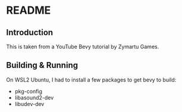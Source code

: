 # README

## Introduction

This is taken from a YouTube Bevy tutorial by Zymartu Games.

## Building & Running

On WSL2 Ubuntu, I had to install a few packages to get bevy to build:

- pkg-config
- libasound2-dev
- libudev-dev
